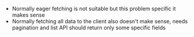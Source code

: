 - Normally eager fetching is not suitable but this problem specific it makes sense
- Normally fetching all data to the client also doesn't make sense, needs pagination and list API should return only some specific fields 

